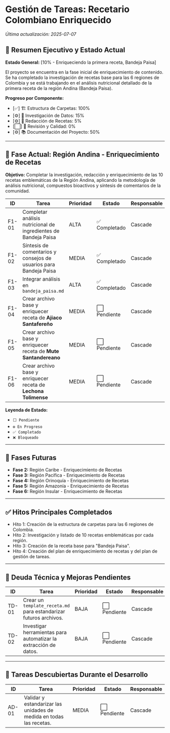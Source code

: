 # Gestión de Tareas: Recetario Colombiano Enriquecido

_Última actualización: 2025-07-07_

## 🎯 Resumen Ejecutivo y Estado Actual

**Estado General:** [10% - Enriqueciendo la primera receta, Bandeja Paisa]

El proyecto se encuentra en la fase inicial de enriquecimiento de contenido. Se ha completado la investigación de recetas base para las 6 regiones de Colombia y se está trabajando en el análisis nutricional detallado de la primera receta de la región Andina (Bandeja Paisa).

**Progreso por Componente:**

- [✅] 🏗️ Estructura de Carpetas: 100%
- [⚙️] 🔗 Investigación de Datos: 15%
- [⚙️] 🎨 Redacción de Recetas: 5%
- [⬜] 🧪 Revisión y Calidad: 0%
- [⚙️] 📚 Documentación del Proyecto: 50%

---

## 🚀 Fase Actual: Región Andina - Enriquecimiento de Recetas

**Objetivo:** Completar la investigación, redacción y enriquecimiento de las 10 recetas emblemáticas de la Región Andina, aplicando la metodología de análisis nutricional, compuestos bioactivos y síntesis de comentarios de la comunidad.

| ID    | Tarea                                                              | Prioridad | Estado      | Responsable |
|-------|--------------------------------------------------------------------|-----------|-------------|-------------|
| F1-01 | Completar análisis nutricional de ingredientes de Bandeja Paisa    | ALTA      | ✅ Completado | Cascade     |
| F1-02 | Síntesis de comentarios y consejos de usuarios para Bandeja Paisa | MEDIA     | ✅ Completado | Cascade     |
| F1-03 | Integrar análisis en `bandeja_paisa.md`                           | ALTA      | ✅ Completado | Cascade     |
| F1-04 | Crear archivo base y enriquecer receta de **Ajiaco Santafereño**     | MEDIA     | ⬜ Pendiente | Cascade     |
| F1-05 | Crear archivo base y enriquecer receta de **Mute Santandereano**   | MEDIA     | ⬜ Pendiente | Cascade     |
| F1-06 | Crear archivo base y enriquecer receta de **Lechona Tolimense**    | MEDIA     | ⬜ Pendiente | Cascade     |

**Leyenda de Estado:**

- `⬜ Pendiente`
- `⚙️ En Progreso`
- `✅ Completado`
- `❌ Bloqueado`

---

## 🏁 Fases Futuras

- **Fase 2:** Región Caribe - Enriquecimiento de Recetas
- **Fase 3:** Región Pacífica - Enriquecimiento de Recetas
- **Fase 4:** Región Orinoquía - Enriquecimiento de Recetas
- **Fase 5:** Región Amazonía - Enriquecimiento de Recetas
- **Fase 6:** Región Insular - Enriquecimiento de Recetas

---

## ✅ Hitos Principales Completados

- Hito 1: Creación de la estructura de carpetas para las 6 regiones de Colombia.
- Hito 2: Investigación y listado de 10 recetas emblemáticas por cada región.
- Hito 3: Creación de la receta base para "Bandeja Paisa".
- Hito 4: Creación del plan de enriquecimiento de recetas y del plan de gestión de tareas.

---

## 👾 Deuda Técnica y Mejoras Pendientes

| ID    | Tarea                                                              | Prioridad | Estado      | Responsable |
|-------|--------------------------------------------------------------------|-----------|-------------|-------------|
| TD-01 | Crear un `template_receta.md` para estandarizar futuros archivos.    | BAJA      | ⬜ Pendiente | Cascade     |
| TD-02 | Investigar herramientas para automatizar la extracción de datos.     | BAJA      | ⬜ Pendiente | Cascade     |

---

## 📝 Tareas Descubiertas Durante el Desarrollo

| ID    | Tarea                                                              | Prioridad | Estado      | Responsable |
|-------|--------------------------------------------------------------------|-----------|-------------|-------------|
| AD-01 | Validar y estandarizar las unidades de medida en todas las recetas.  | MEDIA     | ⬜ Pendiente | Cascade     |

